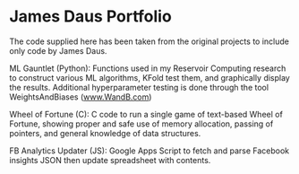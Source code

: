 # James Daus Portfolio
The code supplied here has been taken from the original projects to include only code by James Daus.

ML Gauntlet (Python): Functions used in my Reservoir Computing research to construct various ML algorithms, KFold test them, and graphically display the results. Additional hyperparameter testing is done through the tool WeightsAndBiases (www.WandB.com)

Wheel of Fortune (C): C code to run a single game of text-based Wheel of Fortune, showing proper and safe use of memory allocation, passing of pointers, and general knowledge of data structures. 

FB Analytics Updater (JS): Google Apps Script to fetch and parse Facebook insights JSON then update spreadsheet with contents.
